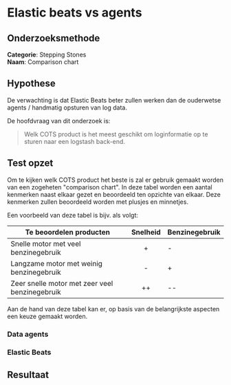 # Elastic beats vs agents

## Onderzoeksmethode

**Categorie**: Stepping Stones <br />
**Naam**: Comparison chart

## Hypothese

De verwachting is dat Elastic Beats beter zullen werken dan de ouderwetse agents / handmatig opsturen van log data.

De hoofdvraag van dit onderzoek is:
> Welk COTS product is het meest geschikt om loginformatie op te sturen naar een logstash back-end.

## Test opzet

Om te kijken welk COTS product het beste is zal er gebruik gemaakt worden van een zogeheten "comparison chart". In deze tabel worden een aantal kenmerken naast elkaar gezet en beoordeeld ten opzichte van elkaar. Deze kenmerken zullen beoordeeld worden met plusjes en minnetjes.

Een voorbeeld van deze tabel is bijv. als volgt:

| Te beoordelen producten                        | Snelheid | Benzinegebruik |
|------------------------------------------------|:--------:|----------------|
| Snelle motor met veel benzinegebruik           | +        | -              |
| Langzame motor met weinig benzinegebruik       | -        | +              |
| Zeer snelle motor met zeer veel benzinegebruik | ++       | --             |

Aan de hand van deze tabel kan er, op basis van de belangrijkste aspecten een keuze gemaakt worden.

### Data agents


### Elastic Beats

## Resultaat
